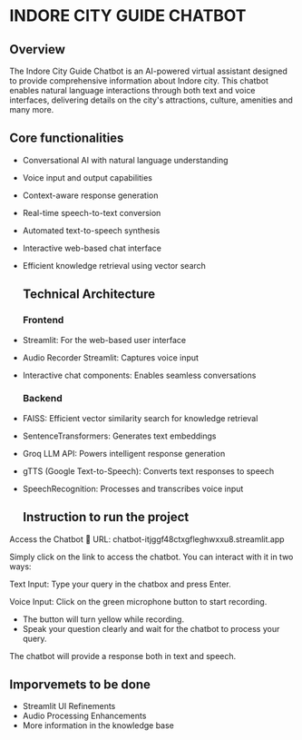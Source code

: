 # INDORE CITY GUIDE CHATBOT

## Overview
The Indore City Guide Chatbot is an AI-powered virtual assistant designed to provide comprehensive information about Indore city. This chatbot enables natural language interactions through both text and voice interfaces, delivering details on the city's attractions, culture, amenities and many more.

## Core functionalities

- Conversational AI with natural language understanding
- Voice input and output capabilities
- Context-aware response generation
- Real-time speech-to-text conversion
- Automated text-to-speech synthesis
- Interactive web-based chat interface
- Efficient knowledge retrieval using vector search

  ## Technical Architecture
  ### Frontend
- Streamlit: For the web-based user interface
- Audio Recorder Streamlit: Captures voice input
- Interactive chat components: Enables seamless conversations

  ### Backend
- FAISS: Efficient vector similarity search for knowledge retrieval
- SentenceTransformers: Generates text embeddings
- Groq LLM API: Powers intelligent response generation
- gTTS (Google Text-to-Speech): Converts text responses to speech
- SpeechRecognition: Processes and transcribes voice input



  ## Instruction to run the project
 Access the Chatbot
🔗 URL: chatbot-itjggf48ctxgfleghwxxu8.streamlit.app

Simply click on the link to access the chatbot. You can interact with it in two ways:

Text Input: Type your query in the chatbox and press Enter.

Voice Input: Click on the green microphone button to start recording.
  - The button will turn yellow while recording.
  - Speak your question clearly and wait for the chatbot to process your query.
  
The chatbot will provide a response both in text and speech.

  ## Imporvemets to be done
  -  Streamlit UI Refinements
  -  Audio Processing Enhancements
  -  More information in the knowledge base
